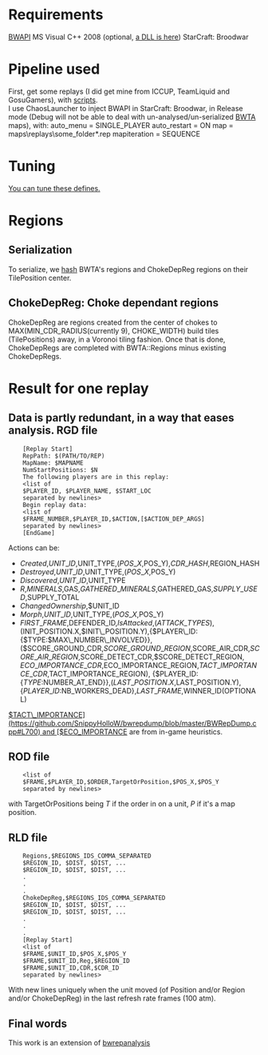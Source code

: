 Requirements
============
[BWAPI](http://code.google.com/p/bwapi/)
MS Visual C++ 2008 (optional, [a DLL is here](https://github.com/SnippyHolloW/bwrepdump/blob/master/Release/BWRepDump.dll?raw=true)) 
StarCraft: Broodwar 

Pipeline used
=============
First, get some replays (I did get mine from ICCUP, TeamLiquid and GosuGamers),
 with [scripts](https://github.com/SnippyHolloW/Broodwar_replays_scrappers).  
I use ChaosLauncher to inject BWAPI in StarCraft: Broodwar, in Release mode
(Debug will not be able to deal with un-analysed/un-serialized 
[BWTA](http://code.google.com/p/bwta/) maps), with:
        auto_menu = SINGLE_PLAYER
        auto_restart = ON
        map = maps\replays\some_folder\*.rep
        mapiteration = SEQUENCE

Tuning
======
[You can tune these defines.](https://github.com/SnippyHolloW/bwrepdump/blob/master/BWRepDump.cpp#L7)

Regions
=======
Serialization
-------------
To serialize, we [hash](https://github.com/SnippyHolloW/bwrepdump/blob/master/BWRepDump.cpp#L40-43) BWTA's regions and ChokeDepReg regions on their TilePosition center.

ChokeDepReg: Choke dependant regions
------------------------------------
ChokeDepReg are regions created from the center of chokes to MAX(MIN\_CDR\_RADIUS(currently 9), CHOKE\_WIDTH) build tiles (TilePositions) away, in a Voronoi tiling fashion. Once that is done, ChokeDepRegs are completed with BWTA::Regions minus existing ChokeDepRegs.
  
Result for one replay
=====================
Data is partly redundant, in a way that eases analysis.
RGD file
--------
        [Replay Start]
        RepPath: $(PATH/TO/REP)
        MapName: $MAPNAME
        NumStartPositions: $N
        The following players are in this replay:
        <list of 
        $PLAYER_ID, $PLAYER_NAME, $START_LOC
        separated by newlines>
        Begin replay data:
        <list of
        $FRAME_NUMBER,$PLAYER_ID,$ACTION,[$ACTION_DEP_ARGS]
        separated by newlines>
        [EndGame]
        
Actions can be:
* *Created*,$UNIT\_ID,$UNIT\_TYPE,($POS\_X,$POS\_Y),$CDR\_HASH,$REGION\_HASH  
* *Destroyed*,$UNIT\_ID,$UNIT\_TYPE,($POS\_X,$POS\_Y)  
* *Discovered*,$UNIT\_ID,$UNIT\_TYPE  
* *R*,$MINERALS,$GAS,$GATHERED\_MINERALS,$GATHERED\_GAS,$SUPPLY\_USED,$SUPPLY\_TOTAL  
* *ChangedOwnership*,$UNIT\_ID  
* *Morph*,$UNIT\_ID,$UNIT\_TYPE,($POS\_X,$POS\_Y)  
* $FIRST\_FRAME,$DEFENDER\_ID,*IsAttacked*,($ATTACK\_TYPES),
($INIT\_POSITION.X,$INIT\_POSITION.Y),{$PLAYER\_ID:{$TYPE:$MAX\_NUMBER\_INVOLVED}},
($SCORE\_GROUND\_CDR,$SCORE\_GROUND\_REGION,$SCORE\_AIR\_CDR,$SCORE\_AIR\_REGION,$SCORE\_DETECT\_CDR,$SCORE\_DETECT\_REGION,
$ECO\_IMPORTANCE\_CDR,$ECO\_IMPORTANCE\_REGION,$TACT\_IMPORTANCE\_CDR,$TACT\_IMPORTANCE\_REGION),
{$PLAYER\_ID:{$TYPE:$NUMBER\_AT\_END}},($LAST\_POSITION.X,$LAST\_POSITION.Y),
{$PLAYER\_ID:$NB\_WORKERS\_DEAD},$LAST\_FRAME,$WINNER\_ID(OPTIONAL)  

[$TACT\_IMPORTANCE](https://github.com/SnippyHolloW/bwrepdump/blob/master/BWRepDump.cpp#L700) and [$ECO\_IMPORTANCE](https://github.com/SnippyHolloW/bwrepdump/blob/master/BWRepDump.cpp#L666) are from in-game heuristics.  

ROD file
--------
        <list of
        $FRAME,$PLAYER_ID,$ORDER,TargetOrPosition,$POS_X,$POS_Y
        separated by newlines>
with TargetOrPositions being *T* if the order in on a unit, *P* if it's a map position.  

RLD file
--------
        Regions,$REGIONS_IDS_COMMA_SEPARATED
        $REGION_ID, $DIST, $DIST, ...
        $REGION_ID, $DIST, $DIST, ...
        .
        .
        .
        ChokeDepReg,$REGIONS_IDS_COMMA_SEPARATED
        $REGION_ID, $DIST, $DIST, ...
        $REGION_ID, $DIST, $DIST, ...
        .
        .
        .
        [Replay Start]
        <list of
        $FRAME,$UNIT_ID,$POS_X,$POS_Y
        $FRAME,$UNIT_ID,Reg,$REGION_ID
        $FRAME,$UNIT_ID,CDR,$CDR_ID
        separated by newlines>

With new lines uniquely when the unit moved (of Position and/or Region and/or ChokeDepReg) in the last refresh rate frames (100 atm).


Final words
-----------
This work is an extension of [bwrepanalysis](http://code.google.com/p/bwrepanalysis/)
